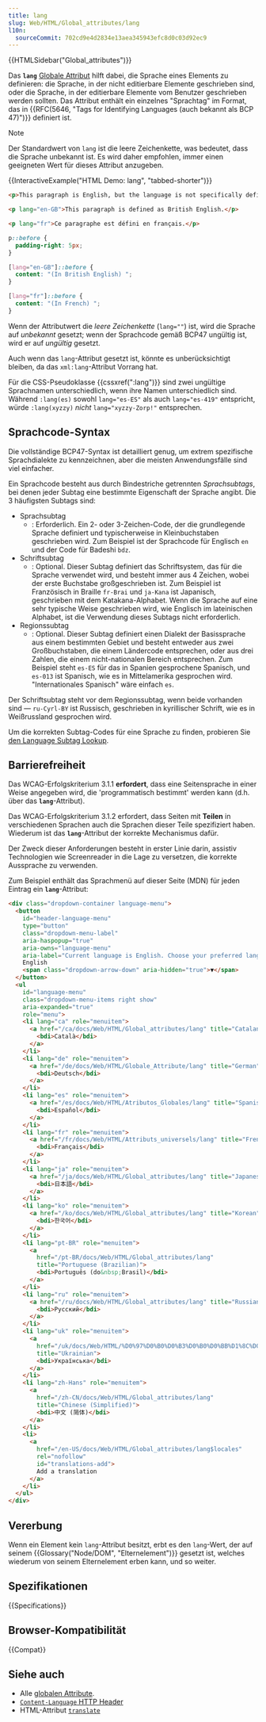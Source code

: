 ```yaml
---
title: lang
slug: Web/HTML/Global_attributes/lang
l10n:
  sourceCommit: 702cd9e4d2834e13aea345943efc8d0c03d92ec9
---
```


{{HTMLSidebar("Global_attributes")}}

Das **`lang`** [Globale Attribut](/de/docs/Web/HTML/Global_attributes) hilft dabei, die Sprache eines Elements zu definieren: die Sprache, in der nicht editierbare Elemente geschrieben sind, oder die Sprache, in der editierbare Elemente vom Benutzer geschrieben werden sollten. Das Attribut enthält ein einzelnes "Sprachtag" im Format, das in {{RFC(5646, "Tags for Identifying Languages (auch bekannt als BCP 47)")}} definiert ist.

> [!NOTE]
> Der Standardwert von `lang` ist die leere Zeichenkette, was bedeutet, dass die Sprache unbekannt ist. Es wird daher empfohlen, immer einen geeigneten Wert für dieses Attribut anzugeben.

{{InteractiveExample("HTML Demo: lang", "tabbed-shorter")}}

```html interactive-example
<p>This paragraph is English, but the language is not specifically defined.</p>

<p lang="en-GB">This paragraph is defined as British English.</p>

<p lang="fr">Ce paragraphe est défini en français.</p>
```

```css interactive-example
p::before {
  padding-right: 5px;
}

[lang="en-GB"]::before {
  content: "(In British English) ";
}

[lang="fr"]::before {
  content: "(In French) ";
}
```

Wenn der Attributwert die _leere Zeichenkette_ (`lang=""`) ist, wird die Sprache auf _unbekannt_ gesetzt; wenn der Sprachcode gemäß BCP47 ungültig ist, wird er auf _ungültig_ gesetzt.

Auch wenn das `lang`-Attribut gesetzt ist, könnte es unberücksichtigt bleiben, da das `xml:lang`-Attribut Vorrang hat.

Für die CSS-Pseudoklasse {{cssxref(":lang")}} sind zwei ungültige Sprachnamen unterschiedlich, wenn ihre Namen unterschiedlich sind. Während `:lang(es)` sowohl `lang="es-ES"` als auch `lang="es-419"` entspricht, würde `:lang(xyzzy)` _nicht_ `lang="xyzzy-Zorp!"` entsprechen.

## Sprachcode-Syntax

Die vollständige BCP47-Syntax ist detailliert genug, um extrem spezifische Sprachdialekte zu kennzeichnen, aber die meisten Anwendungsfälle sind viel einfacher.

Ein Sprachcode besteht aus durch Bindestriche getrennten _Sprachsubtags_, bei denen jeder Subtag eine bestimmte Eigenschaft der Sprache angibt. Die 3 häufigsten Subtags sind:

- Sprachsubtag
  - : Erforderlich. Ein 2- oder 3-Zeichen-Code, der die grundlegende Sprache definiert und typischerweise in Kleinbuchstaben geschrieben wird. Zum Beispiel ist der Sprachcode für Englisch `en` und der Code für Badeshi `bdz`.
- Schriftsubtag
  - : Optional. Dieser Subtag definiert das Schriftsystem, das für die Sprache verwendet wird, und besteht immer aus 4 Zeichen, wobei der erste Buchstabe großgeschrieben ist. Zum Beispiel ist Französisch in Braille `fr-Brai` und `ja-Kana` ist Japanisch, geschrieben mit dem Katakana-Alphabet. Wenn die Sprache auf eine sehr typische Weise geschrieben wird, wie Englisch im lateinischen Alphabet, ist die Verwendung dieses Subtags nicht erforderlich.
- Regionssubtag
  - : Optional. Dieser Subtag definiert einen Dialekt der Basissprache aus einem bestimmten Gebiet und besteht entweder aus zwei Großbuchstaben, die einem Ländercode entsprechen, oder aus drei Zahlen, die einem nicht-nationalen Bereich entsprechen. Zum Beispiel steht `es-ES` für das in Spanien gesprochene Spanisch, und `es-013` ist Spanisch, wie es in Mittelamerika gesprochen wird. "Internationales Spanisch" wäre einfach `es`.

Der Schriftsubtag steht vor dem Regionssubtag, wenn beide vorhanden sind — `ru-Cyrl-BY` ist Russisch, geschrieben in kyrillischer Schrift, wie es in Weißrussland gesprochen wird.

Um die korrekten Subtag-Codes für eine Sprache zu finden, probieren Sie [den Language Subtag Lookup](https://r12a.github.io/app-subtags/).

## Barrierefreiheit

Das WCAG-Erfolgskriterium 3.1.1 **erfordert**, dass eine Seitensprache in einer Weise angegeben wird, die 'programmatisch bestimmt' werden kann (d.h. über das **`lang`**-Attribut).

Das WCAG-Erfolgskriterium 3.1.2 erfordert, dass Seiten mit **Teilen** in verschiedenen Sprachen auch die Sprachen dieser Teile spezifiziert haben. Wiederum ist das **`lang`**-Attribut der korrekte Mechanismus dafür.

Der Zweck dieser Anforderungen besteht in erster Linie darin, assistiv Technologien wie Screenreader in die Lage zu versetzen, die korrekte Aussprache zu verwenden.

Zum Beispiel enthält das Sprachmenü auf dieser Seite (MDN) für jeden Eintrag ein **`lang`**-Attribut:

```html
<div class="dropdown-container language-menu">
  <button
    id="header-language-menu"
    type="button"
    class="dropdown-menu-label"
    aria-haspopup="true"
    aria-owns="language-menu"
    aria-label="Current language is English. Choose your preferred language.">
    English
    <span class="dropdown-arrow-down" aria-hidden="true">▼</span>
  </button>
  <ul
    id="language-menu"
    class="dropdown-menu-items right show"
    aria-expanded="true"
    role="menu">
    <li lang="ca" role="menuitem">
      <a href="/ca/docs/Web/HTML/Global_attributes/lang" title="Catalan">
        <bdi>Català</bdi>
      </a>
    </li>
    <li lang="de" role="menuitem">
      <a href="/de/docs/Web/HTML/Globale_Attribute/lang" title="German">
        <bdi>Deutsch</bdi>
      </a>
    </li>
    <li lang="es" role="menuitem">
      <a href="/es/docs/Web/HTML/Atributos_Globales/lang" title="Spanish">
        <bdi>Español</bdi>
      </a>
    </li>
    <li lang="fr" role="menuitem">
      <a href="/fr/docs/Web/HTML/Attributs_universels/lang" title="French">
        <bdi>Français</bdi>
      </a>
    </li>
    <li lang="ja" role="menuitem">
      <a href="/ja/docs/Web/HTML/Global_attributes/lang" title="Japanese">
        <bdi>日本語</bdi>
      </a>
    </li>
    <li lang="ko" role="menuitem">
      <a href="/ko/docs/Web/HTML/Global_attributes/lang" title="Korean">
        <bdi>한국어</bdi>
      </a>
    </li>
    <li lang="pt-BR" role="menuitem">
      <a
        href="/pt-BR/docs/Web/HTML/Global_attributes/lang"
        title="Portuguese (Brazilian)">
        <bdi>Português (do&nbsp;Brasil)</bdi>
      </a>
    </li>
    <li lang="ru" role="menuitem">
      <a href="/ru/docs/Web/HTML/Global_attributes/lang" title="Russian">
        <bdi>Русский</bdi>
      </a>
    </li>
    <li lang="uk" role="menuitem">
      <a
        href="/uk/docs/Web/HTML/%D0%97%D0%B0%D0%B3%D0%B0%D0%BB%D1%8C%D0%BD%D1%96_%D0%B0%D1%82%D1%80%D0%B8%D0%B1%D1%83%D1%82%D0%B8/lang"
        title="Ukrainian">
        <bdi>Українська</bdi>
      </a>
    </li>
    <li lang="zh-Hans" role="menuitem">
      <a
        href="/zh-CN/docs/Web/HTML/Global_attributes/lang"
        title="Chinese (Simplified)">
        <bdi>中文 (简体)</bdi>
      </a>
    </li>
    <li>
      <a
        href="/en-US/docs/Web/HTML/Global_attributes/lang$locales"
        rel="nofollow"
        id="translations-add">
        Add a translation
      </a>
    </li>
  </ul>
</div>
```

## Vererbung

Wenn ein Element kein `lang`-Attribut besitzt, erbt es den `lang`-Wert, der auf seinem {{Glossary("Node/DOM", "Elternelement")}} gesetzt ist, welches wiederum von seinem Elternelement erben kann, und so weiter.

## Spezifikationen

{{Specifications}}

## Browser-Kompatibilität

{{Compat}}

## Siehe auch

- Alle [globalen Attribute](/de/docs/Web/HTML/Global_attributes).
- [`Content-Language` HTTP Header](/de/docs/Web/HTTP/Reference/Headers/Content-Language)
- HTML-Attribut [`translate`](/de/docs/Web/HTML/Global_attributes/translate)

